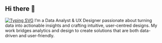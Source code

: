 ## Hi there 👋

[![Typing SVG](https://readme-typing-svg.demolab.com?font=Fira+Code&pause=1000&width=435&lines=Data+Analyst;UI%2FUX+Designer)](https://git.io/typing-svg)
I’m a Data Analyst & UX Designer passionate about turning data into actionable insights and crafting intuitive, user-centred designs. My work bridges analytics and design to create solutions that are both data-driven and user-friendly.
